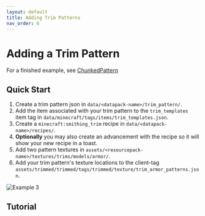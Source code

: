 ```yaml
---
layout: default
title: Adding Trim Patterns
nav_order: 6
---
```


# Adding a Trim Pattern
For a finished example, see [ChunkedPattern]

## Quick Start

1. Create a trim pattern json in `data/<datapack-name>/trim_pattern/`.
2. Add the item associated with your trim pattern to the `trim_templates` item tag in `data/minecraft/tags/items/trim_templates.json`.
3. Create a `minecraft:smithing_trim` recipe in `data/<datapack-name>/recipes/`.
4. **Optionally** you may also create an advancement with the recipe so it will show your new recipe in a toast.
5. Add two pattern textures in `assets/<resourcepack-name>/textures/trims/models/armor/`.
6. Add your trim pattern's texture locations to the client-tag `assets/trimmed/trimmed/tags/trimmed/texture/trim_armor_patterns.json`.

![Example 3]

## Tutorial


[ChunkedPattern]: https://github.com/dhyces/trimmed/tree/1.20/Packs/ChunkedPattern

[Example 3]: /trimmed-wiki/assets/images/example_3.png "Example of custom armor trim patterns being used in game without overriding each other"